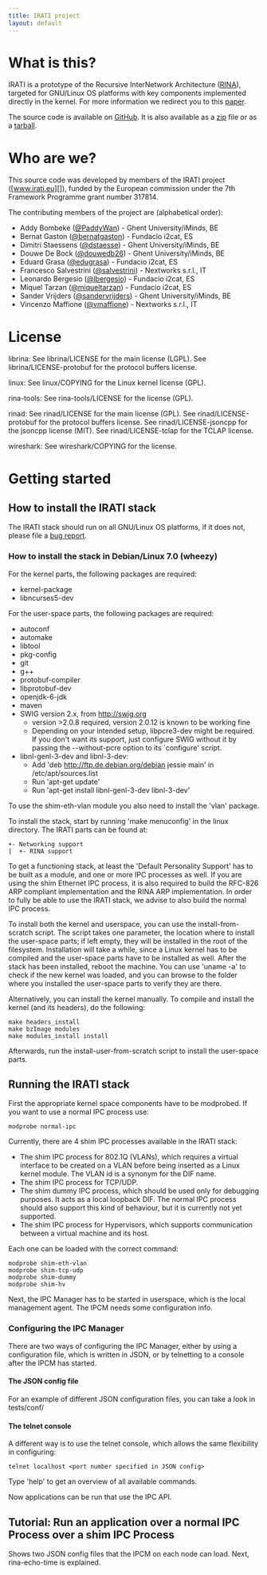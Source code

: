 ```yaml
---
title: IRATI project
layout: default
---
```


  [bug report]: https://github.com/IRATI/stack/issues/new
  [www.irati.eu]: http://www.irati.eu
  [@PaddyWan]: https://github.com/PaddyWan
  [@bernatgaston]: https://github.com/bernatgaston
  [@dstaesse]: https://github.com/dstaesse
  [@douwedb26]: https://github.com/douwedb26
  [@edugrasa]: https://github.com/edugrasa
  [@salvestrini]: https://github.com/salvestrini
  [@lbergesio]: https://github.com/lbergesio
  [@miqueltarzan]: https://github.com/miqueltarzan
  [@sandervrijders]: https://github.com/sandervrijders
  [@vmaffione]: https://github.com/vmaffione

What is this?
=============

IRATI is a prototype of the Recursive InterNetwork Architecture
([RINA](http://rina.tssg.org/)), targeted for GNU/Linux OS platforms
with key components implemented directly in the kernel. For more
information we redirect you to this
[paper](http://dx.doi.org/10.1109/MNET.2014.6786609).

The source code is available on
 [GitHub](https://github.com/sandervrijders/stack). It is also
 available as a [zip](https://github.com/irati/stack/zipball/master) file or as
 a [tarball](https://github.com/irati/stack/tarball/master).

Who are we?
=============

This source code was developed by members of the IRATI project
([www.irati.eu][]), funded by the European commission under the 7th
Framework Programme grant number 317814.

The contributing members of the project are (alphabetical order):

-   Addy Bombeke ([@PaddyWan][]) - Ghent University/iMinds, BE
-   Bernat Gaston ([@bernatgaston][]) - Fundacio i2cat, ES
-   Dimitri Staessens ([@dstaesse][]) - Ghent University/iMinds, BE
-   Douwe De Bock ([@douwedb26][]) - Ghent University/iMinds, BE
-   Eduard Grasa ([@edugrasa][]) - Fundacio i2cat, ES
-   Francesco Salvestrini ([@salvestrini][]) - Nextworks s.r.l., IT
-   Leonardo Bergesio ([@lbergesio][]) - Fundacio i2cat, ES
-   Miquel Tarzan ([@miqueltarzan][]) - Fundacio i2cat, ES
-   Sander Vrijders ([@sandervrijders][]) - Ghent University/iMinds, BE
-   Vincenzo Maffione ([@vmaffione][]) - Nextworks s.r.l., IT

License
=============

librina: See librina/LICENSE for the main license (LGPL). See
librina/LICENSE-protobuf for the protocol buffers license.

linux: See linux/COPYING for the Linux kernel license (GPL).

rina-tools: See rina-tools/LICENSE for the license (GPL).

rinad: See rinad/LICENSE for the main license (GPL). See
rinad/LICENSE-protobuf for the protocol buffers license. See
rinad/LICENSE-jsoncpp for the jsoncpp license (MIT). See
rinad/LICENSE-tclap for the TCLAP license.

wireshark: See wireshark/COPYING for the license.

Getting started
=============

## How to install the IRATI stack ##

The IRATI stack should run on all GNU/Linux OS platforms, if it does not, 
please file a [bug report][].

### How to install the stack in Debian/Linux 7.0 (wheezy) ###

For the kernel parts, the following packages are required:
    
* kernel-package
* libncurses5-dev

For the user-space parts, the following packages are required:

* autoconf
* automake
* libtool
* pkg-config
* git
* g++
* protobuf-compiler
* libprotobuf-dev
* openjdk-6-jdk
* maven 
* SWIG version 2.x, from http://swig.org
  * version >2.0.8 required, version 2.0.12 is known to be working fine
  * Depending on your intended setup, libpcre3-dev might be required. If
    you don't want its support, just configure SWIG without it by
    passing the --without-pcre option to its `configure' script.
* libnl-genl-3-dev and libnl-3-dev:
  * Add 'deb http://ftp.de.debian.org/debian jessie main' in
     /etc/apt/sources.list
  * Run 'apt-get update'
  * Run 'apt-get install libnl-genl-3-dev libnl-3-dev'

To use the shim-eth-vlan module you also need to install the 'vlan'
package.

To install the stack, start by running 'make menuconfig' in the linux
directory. The IRATI parts can be found at:

    +- Networking support
    |  +- RINA support 

To get a functioning stack, at least the 'Default Personality Support'
has to be built as a module, and one or more IPC processes as well.
If you are using the shim Ethernet IPC process, it is also required to
build the RFC-826 ARP compliant implementation and the RINA ARP
implementation. In order to fully be able to use the IRATI stack, 
we advise to also build the normal IPC process.

To install both the kernel and userspace, you can use the
install-from-scratch script. The script takes one parameter, the
location where to install the user-space parts; if left empty, they
will be installed in the root of the filesystem. Installation will
take a while, since a Linux kernel has to be compiled and the
user-space parts have to be installed as well. After the stack has
been installed, reboot the machine. You can use 'uname -a' to check if
the new kernel was loaded, and you can browse to the folder where you
installed the user-space parts to verify they are there.

Alternatively, you can install the kernel manually. To compile and
install the kernel (and its headers), do the following:

    make headers_install
    make bzImage modules
    make modules_install install

Afterwards, run the install-user-from-scratch script to install the
user-space parts.

## Running the IRATI stack ##

First the appropriate kernel space components have to be modprobed. If
you want to use a normal IPC process use:

    modprobe normal-ipc

Currently, there are 4 shim IPC processes available in the IRATI
stack: 

* The shim IPC process for 802.1Q (VLANs), which requires a virtual
interface to be created on a VLAN before being inserted as a Linux
kernel module. The VLAN id is a synonym for the DIF name.  
* The shim IPC process for TCP/UDP.  
* The shim dummy IPC process, which should be used only for debugging 
purposes. It acts as a local loopback DIF. The normal IPC process 
should also support this kind of behaviour, but it is currently not yet 
supported.  
* The shim IPC process for Hypervisors, which supports communication 
between a virtual machine and its host.

Each one can be loaded with the correct command:

    modprobe shim-eth-vlan
    modprobe shim-tcp-udp
    modprobe shim-dummy
    modprobe shim-hv

Next, the IPC Manager has to be started in userspace, which is the
local management agent. The IPCM needs some configuration info.

### Configuring the IPC Manager ###

There are two ways of configuring the IPC Manager, either by using a
configuration file, which is written in JSON, or by telnetting to a
console after the IPCM has started.

#### The JSON config file ####

For an example of different JSON configuration files, you can take a
look in tests/conf/

#### The telnet console ####

A different way is to use the telnet console, which allows the same
flexibility in configuring:

    telnet localhost <port number specified in JSON config>

Type 'help' to get an overview of all available commands.

Now applications can be run that use the IPC API.

## Tutorial: Run an application over a normal IPC Process over a shim IPC Process ##

Shows two JSON config files that the IPCM on each node can load. Next,
rina-echo-time is explained.

